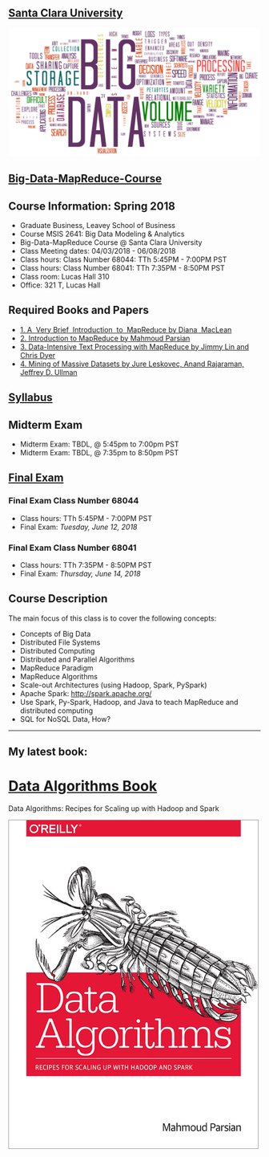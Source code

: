 [Santa Clara University](http://scu.edu/)
-----------------------------------------


<img src="images/big-data-words2.png"/>


[Big-Data-MapReduce-Course](https://www.scu.edu/business/ms-information-systems/curriculum/msis-courses/)
----------------------------

## Course Information: Spring 2018
* Graduate Business, Leavey School of Business
* Course MSIS 2641: Big Data Modeling & Analytics
* Big-Data-MapReduce Course @ Santa Clara University
* Class Meeting dates: 04/03/2018 - 06/08/2018
* Class hours: Class Number 68044: TTh 5:45PM - 7:00PM PST
* Class hours: Class Number 68041: TTh 7:35PM - 8:50PM PST
* Class room: Lucas Hall 310 
* Office: 321 T, Lucas Hall

## Required Books and Papers 

* [1. A  Very Brief  Introduction  to  MapReduce by Diana  MacLean](http://hci.stanford.edu/courses/cs448g/a2/files/map_reduce_tutorial.pdf)
* [2. Introduction to MapReduce by Mahmoud Parsian](http://mapreduce4hackers.com/docs/Introduction-to-MapReduce.pdf)
* [3. Data-Intensive Text Processing with MapReduce by Jimmy Lin and Chris Dyer](https://lintool.github.io/MapReduceAlgorithms/ed1n/MapReduce-algorithms.pdf)
* [4. Mining of Massive Datasets by Jure Leskovec, Anand Rajaraman, Jeffrey D. Ullman](http://infolab.stanford.edu/~ullman/mmds/book.pdf)

## [Syllabus](./syllabus/2018-Spring/)

## Midterm Exam 
* Midterm Exam: TBDL, @ 5:45pm to 7:00pm PST
* Midterm Exam: TBDL, @ 7:35pm to 8:50pm PST

## [Final Exam](./finals/Spring_2018_finals_schedule.pdf)

### Final Exam Class Number 68044
* Class hours: TTh 5:45PM - 7:00PM PST
* Final Exam: *Tuesday, June 12, 2018*


### Final Exam Class Number 68041
* Class hours: TTh 7:35PM - 8:50PM PST
* Final Exam: *Thursday, June 14, 2018*


## Course Description
The main focus of this class is to cover the following concepts:

* Concepts of Big Data
* Distributed File Systems
* Distributed Computing
* Distributed and Parallel Algorithms
* MapReduce Paradigm
* MapReduce Algorithms
* Scale-out Architectures (using Hadoop, Spark, PySpark)
* Apache Spark: http://spark.apache.org/
* Use Spark, Py-Spark, Hadoop, and Java to teach MapReduce and distributed computing
* SQL for NoSQL Data, How?

---------------------------

## My latest book: 

[Data Algorithms Book](http://shop.oreilly.com/product/0636920033950.do)
======================
Data Algorithms: Recipes for Scaling up with Hadoop and Spark


[![Data Algorithms Book](images/large-image.jpg)](http://shop.oreilly.com/product/0636920033950.do)

